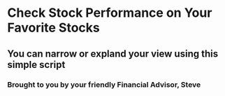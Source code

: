 # Check Stock Performance on Your Favorite Stocks 
## You can narrow or expland your view using this simple script
### Brought to you by your friendly Financial Advisor, Steve

